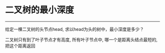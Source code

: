 
# 二叉树的最小深度

---

给定一棵二叉树的头节点head, 求以head为头的树中，最小深度是多少？


二叉树只有到了叶子节点才有高度, 所有叶子节点中, 哪一个是距离头结点最短的, 把这个距离返回
